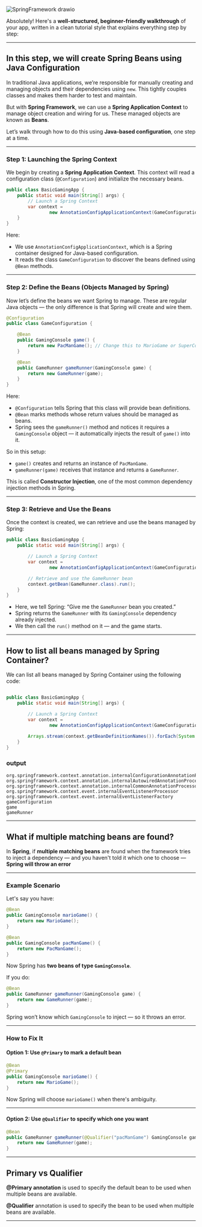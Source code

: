 ![SpringFramework drawio](https://github.com/user-attachments/assets/4eb93857-5da1-45f1-8aec-dd65b018d995)

Absolutely! Here's a **well-structured, beginner-friendly walkthrough** of your app, written in a clean tutorial style that explains everything step by step:

---

## In this step, we will create Spring Beans using Java Configuration

In traditional Java applications, we’re responsible for manually creating and managing objects and their dependencies using `new`. This tightly couples classes and makes them harder to test and maintain.

But with **Spring Framework**, we can use a **Spring Application Context** to manage object creation and wiring for us. These managed objects are known as **Beans**.

Let’s walk through how to do this using **Java-based configuration**, one step at a time.

---

### Step 1: Launching the Spring Context

We begin by creating a **Spring Application Context**. This context will read a configuration class (`@Configuration`) and initialize the necessary beans.

```java
public class BasicGamingApp {
    public static void main(String[] args) {
        // Launch a Spring Context
        var context =
                new AnnotationConfigApplicationContext(GameConfiguration.class);
    }
}
```

Here:

* We use `AnnotationConfigApplicationContext`, which is a Spring container designed for Java-based configuration.
* It reads the class `GameConfiguration` to discover the beans defined using `@Bean` methods.

---

### Step 2: Define the Beans (Objects Managed by Spring)

Now let’s define the beans we want Spring to manage. These are regular Java objects — the only difference is that Spring will create and wire them.

```java
@Configuration
public class GameConfiguration {

    @Bean
    public GamingConsole game() {
        return new PacManGame(); // Change this to MarioGame or SuperContraGame easily
    }

    @Bean
    public GameRunner gameRunner(GamingConsole game) {
        return new GameRunner(game);
    }
}
```
Here:

* `@Configuration` tells Spring that this class will provide bean definitions.
* `@Bean` marks methods whose return values should be managed as beans.
* Spring sees the `gameRunner()` method and notices it requires a `GamingConsole` object — it automatically injects the result of `game()` into it.

So in this setup:

* `game()` creates and returns an instance of `PacManGame`.
* `gameRunner(game)` receives that instance and returns a `GameRunner`.

This is called **Constructor Injection**, one of the most common dependency injection methods in Spring.

---

### Step 3: Retrieve and Use the Beans

Once the context is created, we can retrieve and use the beans managed by Spring:

```java
public class BasicGamingApp {
    public static void main(String[] args) {

        // Launch a Spring Context
        var context =
                new AnnotationConfigApplicationContext(GameConfiguration.class);

        // Retrieve and use the GameRunner bean
        context.getBean(GameRunner.class).run();
    }
}
```

* Here, we tell Spring: “Give me the `GameRunner` bean you created.”
* Spring returns the `GameRunner` with its `GamingConsole` dependency already injected.
* We then call the `run()` method on it — and the game starts.

---

## How to list all beans managed by Spring Container?

We can list all beans managed by Spring Container using the following code:

``` java

public class BasicGamingApp {
    public static void main(String[] args) {

        // Launch a Spring Context
        var context =
                new AnnotationConfigApplicationContext(GameConfiguration.class);
   
        Arrays.stream(context.getBeanDefinitionNames()).forEach(System.out::println);
    }
}

```
### output
    org.springframework.context.annotation.internalConfigurationAnnotationProcessor
    org.springframework.context.annotation.internalAutowiredAnnotationProcessor
    org.springframework.context.annotation.internalCommonAnnotationProcessor
    org.springframework.context.event.internalEventListenerProcessor
    org.springframework.context.event.internalEventListenerFactory
    gameConfiguration
    game
    gameRunner

--- 

## What if multiple matching beans are found?


In **Spring**, if **multiple matching beans** are found when the framework tries to inject a dependency — and you haven't told it which one to choose — **Spring will throw an error**

---

### Example Scenario

Let's say you have:

```java
@Bean
public GamingConsole marioGame() {
    return new MarioGame();
}

@Bean
public GamingConsole pacManGame() {
    return new PacManGame();
}
```

Now Spring has **two beans of type `GamingConsole`**.

If you do:

```java
@Bean
public GameRunner gameRunner(GamingConsole game) {
    return new GameRunner(game);
}
```

Spring won’t know which `GamingConsole` to inject — so it throws an error.

---

### How to Fix It

#### Option 1: Use `@Primary` to mark a default bean

```java
@Bean
@Primary
public GamingConsole marioGame() {
    return new MarioGame();
}
```

Now Spring will choose `marioGame()` when there's ambiguity.

---

#### Option 2: Use `@Qualifier` to specify which one you want

```java
@Bean
public GameRunner gameRunner(@Qualifier("pacManGame") GamingConsole game) {
    return new GameRunner(game);
}
```

---

## Primary vs Qualifier

**@Primary annotation** is used to specify the default bean to be used when multiple beans are available.

**@Qualifier** annotation is used to specify the bean to be used when multiple beans are available.


---

